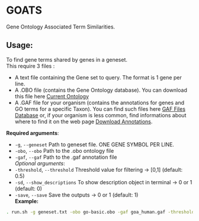 # **GOATS**
Gene Ontology Associated Term Similarities.

## Usage:  
To find gene terms shared by genes in a geneset.  
This require 3 files :
- A text file containing the Gene set to query. The format is 1 gene per line.
- A .OBO file (contains the Gene Ontology database). You can download this file here [Current Ontology](https://current.geneontology.org/ontology/index.html)
- A .GAF file for your organism (contains the annotations for genes and GO terms for a specific Taxon). You can find such files here [GAF Files Database](https://current.geneontology.org/products/pages/downloads.html) or, if your organism is less common, find informations about where to find it on the web page [Download Annotations](https://geneontology.org/docs/download-go-annotations/).  

**Required arguments**:
- `-g`, `--geneset` Path to geneset file. ONE GENE SYMBOL PER LINE.
- `-obo`, `--obo`   Path to the .obo ontology file
- `-gaf`, `--gaf`   Path to the .gaf annotation file   
_Optional arguments_:
- `-threshold`, `--threshold`   Threshold value for filtering -> [0,1] (default: 0.5)
- `-sd`, `--show_descriptions`  To show description object in terminal -> 0 or 1 (default: 0)
- `-save`, `--save`             Save the outputs -> 0 or 1 (default: 1)  
**Example:**  
```bash
. run.sh -g geneset.txt -obo go-basic.obo -gaf goa_human.gaf -threshold 0.7
```  

